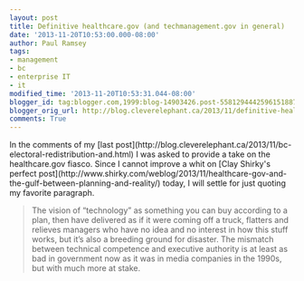 ```yaml
---
layout: post
title: Definitive healthcare.gov (and techmanagement.gov in general)
date: '2013-11-20T10:53:00.000-08:00'
author: Paul Ramsey
tags:
- management
- bc
- enterprise IT
- it
modified_time: '2013-11-20T10:53:31.044-08:00'
blogger_id: tag:blogger.com,1999:blog-14903426.post-5581294442596151887
blogger_orig_url: http://blog.cleverelephant.ca/2013/11/definitive-healthcaregov-and.html
comments: True
---
```


<p>In the comments of my [last post](http://blog.cleverelephant.ca/2013/11/bc-electoral-redistribution-and.html) I was asked to provide a take on the healthcare.gov fiasco. Since I cannot improve a whit on [Clay Shirky's perfect post](http://www.shirky.com/weblog/2013/11/healthcare-gov-and-the-gulf-between-planning-and-reality/) today, I will settle for just quoting my favorite paragraph.</p>

<blockquote>The vision of “technology” as something you can buy according to a plan, then have delivered as if it were coming off a truck, flatters and relieves managers who have no idea and no interest in how this stuff works, but it’s also a breeding ground for disaster. The mismatch between technical competence and executive authority is at least as bad in government now as it was in media companies in the 1990s, but with much more at stake.</blockquote>

<p>&nbsp;</p>